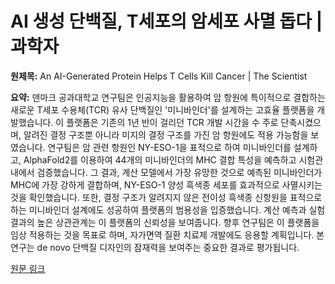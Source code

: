 # AI 생성 단백질, T세포의 암세포 사멸 돕다 | 과학자

**원제목:** An AI-Generated Protein Helps T Cells Kill Cancer | The Scientist

**요약:** 덴마크 공과대학교 연구팀은 인공지능을 활용하여 암 항원에 특이적으로 결합하는 새로운 T세포 수용체(TCR) 유사 단백질인 '미니바인더'를 설계하는 고효율 플랫폼을 개발했습니다.  이 플랫폼은 기존의 1년 반이 걸리던 TCR 개발 시간을 수 주로 단축시켰으며,  알려진 결정 구조뿐 아니라 미지의 결정 구조를 가진 암 항원에도 적용 가능함을 보였습니다.  연구팀은 암 관련 항원인 NY-ESO-1을 표적으로 하여 미니바인더를 설계하고,  AlphaFold2를 이용하여 44개의 미니바인더의 MHC 결합 특성을 예측하고 시험관 내에서 검증했습니다.  그 결과,  계산 모델에서 가장 유망한 것으로 예측된 미니바인더가 MHC에 가장 강하게 결합하며,  NY-ESO-1 양성 흑색종 세포를 효과적으로 사멸시키는 것을 확인했습니다.  또한,  결정 구조가 알려지지 않은 전이성 흑색종 신항원을 표적으로 하는 미니바인더 설계에도 성공하여  플랫폼의 범용성을 입증했습니다.  계산 예측과 실험 결과의 높은 상관관계는  이 플랫폼의 신뢰성을 보여줍니다.  향후 연구팀은 이 플랫폼을 임상 적용하는 것을 목표로 하며,  자가면역 질환 치료제 개발에도 응용할 계획입니다.  본 연구는  de novo 단백질 디자인의 잠재력을 보여주는 중요한 결과로 평가됩니다.

[원문 링크](https://www.the-scientist.com/an-ai-generated-protein-helps-t-cells-kill-cancer-73205)
